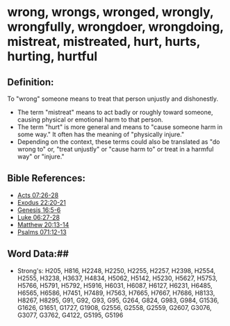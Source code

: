 # wrong, wrongs, wronged, wrongly, wrongfully, wrongdoer, wrongdoing, mistreat, mistreated, hurt, hurts, hurting, hurtful #

## Definition: ##

To "wrong" someone means to treat that person unjustly and dishonestly.

* The term "mistreat" means to act badly or roughly toward someone, causing physical or emotional harm to that person.
* The term "hurt" is more general and means to "cause someone harm in some way." It often has the meaning of "physically injure."
* Depending on the context, these terms could also be translated as "do wrong to" or, "treat unjustly" or "cause harm to" or treat in a harmful way" or "injure."

## Bible References: ##

* [Acts 07:26-28](rc://en/tn/help/act/07/26)
* [Exodus 22:20-21](rc://en/tn/help/exo/22/20)
* [Genesis 16:5-6](rc://en/tn/help/gen/16/05)
* [Luke 06:27-28](rc://en/tn/help/luk/06/27)
* [Matthew 20:13-14](rc://en/tn/help/mat/20/13)
* [Psalms 071:12-13](rc://en/tn/help/psa/071/012)

## Word Data:##

* Strong's: H205, H816, H2248, H2250, H2255, H2257, H2398, H2554, H2555, H3238, H3637, H4834, H5062, H5142, H5230, H5627, H5753, H5766, H5791, H5792, H5916, H6031, H6087, H6127, H6231, H6485, H6565, H6586, H7451, H7489, H7563, H7665, H7667, H7686, H8133, H8267, H8295, G91, G92, G93, G95, G264, G824, G983, G984, G1536, G1626, G1651, G1727, G1908, G2556, G2558, G2559, G2607, G3076, G3077, G3762, G4122, G5195, G5196
